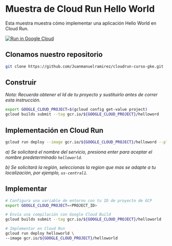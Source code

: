 # Muestra de Cloud Run Hello World

Esta muestra muestra cómo implementar una aplicación Hello World en Cloud Run.

[![Run in Google Cloud][run_img]][run_link]

[run_img]: https://storage.googleapis.com/cloudrun/button.svg
[run_link]: https://console.cloud.google.com/cloudshell/editor?shellonly=true&cloudshell_image=gcr.io/cloudrun/button&cloudshell_git_repo=https://github.com/GoogleCloudPlatform/python-docs-samples&cloudshell_working_dir=run/helloworld

## Clonamos nuestro repositorio

```sh
git clone https://github.com/Juanmanuelramirez/cloudrun-curso-gke.git
```

## Construir
_Nota: Recuerda obtener el Id de tu proyecto y sustituirlo antes de correr esta instrucción._

```sh
export GOOGLE_CLOUD_PROJECT=$(gcloud config get-value project)
gcloud builds submit --tag gcr.io/${GOOGLE_CLOUD_PROJECT}/helloword
```

## Implementación en Cloud Run

```sh
gcloud run deploy --image gcr.io/${GOOGLE_CLOUD_PROJECT}/helloword --platform managed
```
_a) Se solicitará el nombre del servicio, presiona enter para aceptar el nombre predeterminado `helloworld`._

_b) Se solicitará la región, seleccionas la region que mas se adapte a tu localización, por ejemplo, `us-central1`._


## Implementar

```sh
# Configura una variable de entorno con tu ID de proyecto de GCP
export GOOGLE_CLOUD_PROJECT=<PROJECT_ID>

# Envía una compilación con Google Cloud Build
gcloud builds submit --tag gcr.io/${GOOGLE_CLOUD_PROJECT}/helloworld

# Implementar en Cloud Run
gcloud run deploy helloworld \
--image gcr.io/${GOOGLE_CLOUD_PROJECT}/helloworld
```
